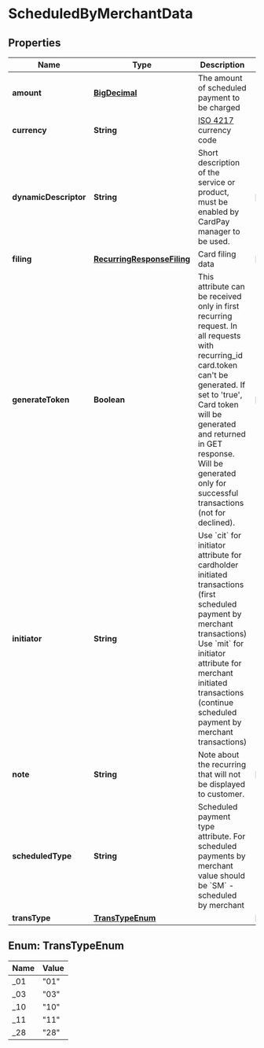 
# ScheduledByMerchantData

## Properties
Name | Type | Description | Notes
------------ | ------------- | ------------- | -------------
**amount** | [**BigDecimal**](BigDecimal.md) | The amount of scheduled payment to be charged | 
**currency** | **String** | [ISO 4217](https://en.wikipedia.org/wiki/ISO_4217) currency code | 
**dynamicDescriptor** | **String** | Short description of the service or product, must be enabled by CardPay manager to be used. |  [optional]
**filing** | [**RecurringResponseFiling**](RecurringResponseFiling.md) | Card filing data |  [optional]
**generateToken** | **Boolean** | This attribute can be received only in first recurring request. In all requests with recurring_id card.token can&#39;t be generated. If set to &#39;true&#39;, Card token will be generated and returned in GET response. Will be generated only for successful transactions (not for declined). |  [optional]
**initiator** | **String** | Use &#x60;cit&#x60; for initiator attribute for cardholder initiated transactions (first scheduled payment by merchant transactions) Use &#x60;mit&#x60; for initiator attribute for merchant initiated transactions (continue scheduled payment by merchant transactions) | 
**note** | **String** | Note about the recurring that will not be displayed to customer. |  [optional]
**scheduledType** | **String** | Scheduled payment type attribute. For scheduled payments by merchant value should be &#x60;SM&#x60; - scheduled by merchant | 
**transType** | [**TransTypeEnum**](#TransTypeEnum) |  |  [optional]


<a name="TransTypeEnum"></a>
## Enum: TransTypeEnum
Name | Value
---- | -----
_01 | &quot;01&quot;
_03 | &quot;03&quot;
_10 | &quot;10&quot;
_11 | &quot;11&quot;
_28 | &quot;28&quot;



